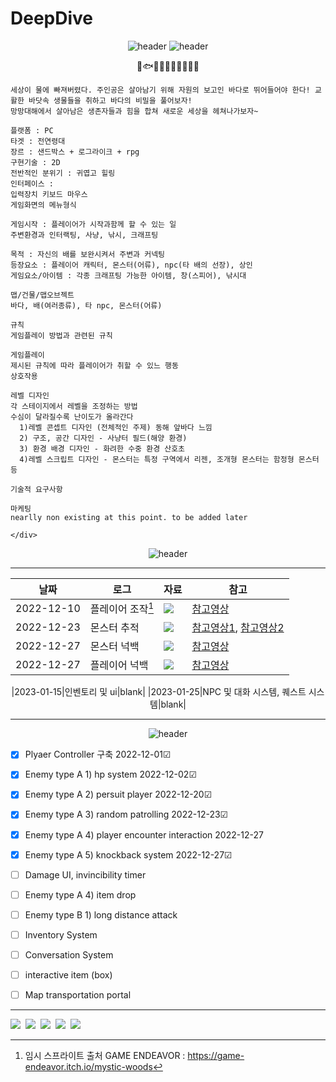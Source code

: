 # DeepDive

<div align="center">
  
![header](https://capsule-render.vercel.app/api?type=waving&height=250&color=00ffff&text=DeepDive&fontColor=ffffff)
![header](https://capsule-render.vercel.app/api?type=rect&height=50&color=ebf3f5&text=기획서&fontColor=000000&fontSize=20)
  
🦦🐟🐠🐡🦈🍤🍥🦐🎏🎣
</div>
  <div align="left">

```
세상이 물에 빠져버렸다. 주인공은 살아남기 위해 자원의 보고인 바다로 뛰어들어야 한다! 교활한 바닷속 생물들을 취하고 바다의 비밀을 풀어보자!
망망대해에서 살아남은 생존자들과 힘을 합쳐 새로운 세상을 헤쳐나가보자~
```  
```
플랫폼 : PC  
타겟 : 전연령대
장르 : 샌드박스 + 로그라이크 + rpg
구현기술 : 2D
전반적인 분위기 : 귀엽고 힐링
인터페이스 :
입력장치 키보드 마우스
게임화면의 메뉴형식
```
```
게임시작 : 플레이어가 시작과함께 할 수 있는 일
주변환경과 인터랙팅, 사냥, 낚시, 크래프팅
```
```
목적 : 자신의 배를 보완시켜서 주변과 커넥팅
등장요소 : 플레이어 캐릭터, 몬스터(어류), npc(타 배의 선장), 상인
게임요소/아이템 : 각종 크래프팅 가능한 아이템, 창(스피어), 낚시대

맵/건물/맵오브젝트
바다, 배(여러종류), 타 npc, 몬스터(어류)
```
```
규칙
게임플레이 방법과 관련된 규칙

게임플레이
제시된 규칙에 따라 플레이어가 취할 수 있느 행동
상호작용

레벨 디자인
각 스테이지에서 레벨을 조정하는 방법
수심이 달라질수록 난이도가 올라간다
  1)레벨 콘셉트 디자인 (전체적인 주제) 동해 앞바다 느낌
  2) 구조, 공간 디자인 - 사냥터 필드(해양 환경)
  3) 환경 배경 디자인 - 화려한 수중 환경 산호초
  4)레벨 스크립트 디자인 - 몬스터는 특정 구역에서 리젠, 조개형 몬스터는 함정형 몬스터 등
```
```
기술적 요구사항
```
```
마케팅
nearlly non existing at this point. to be added later
```

    </div>
<div align="center">

![header](https://capsule-render.vercel.app/api?type=rect&height=50&color=ebf3f5&text=&fontColor=000000&fontSize=20)

---
|날짜|로그|자료|참고|
|---|---------|----|----|
|2022-12-10|플레이어 조작[^1]|<img src=https://user-images.githubusercontent.com/109887066/209662338-d395abd8-62c6-44b9-8aa0-bf713b731f40.gif>|[참고영상](https://www.youtube.com/watch?v=7iYWpzL9GkM&t=3610s)|
|2022-12-23|몬스터 추적|<img src=https://user-images.githubusercontent.com/109887066/209662509-13a3a3c4-adf2-46e7-9680-5bdf5682cdc4.gif>|[참고영상1](https://www.youtube.com/watch?v=8eWbSN2T8TE), [참고영상2](https://www.youtube.com/watch?v=MowE3moQ_Cw&t=577s)|
|2022-12-27|몬스터 넉백|<img src=https://user-images.githubusercontent.com/109887066/209662260-e484bcbb-7211-4dd5-946e-af47dc621240.gif>|[참고영상](https://youtu.be/8rTK68omQow)|
|2022-12-27|플레이어 넉백|<img src=https://user-images.githubusercontent.com/109887066/209662009-50948254-c251-48eb-a3e5-f4f0337b4e38.gif>|[참고영상](https://youtu.be/8rTK68omQow)|

|2023-01-15|인벤토리 및 ui|blank|
|2023-01-25|NPC 및 대화 시스템, 퀘스트 시스템|blank|
    

[^1]: 임시 스프라이트 출처 GAME ENDEAVOR : https://game-endeavor.itch.io/mystic-woods
---
    
![header](https://capsule-render.vercel.app/api?type=rect&height=50&color=ebf3f5&text=진척도&fontColor=000000&fontSize=20)
 
</div>

- [x] Plyaer Controller 구축 2022-12-01☑
- [x] Enemy type A 1) hp system 2022-12-02☑
- [x] Enemy type A 2) persuit player 2022-12-20☑
- [x] Enemy type A 3) random patrolling 2022-12-23☑
- [x] Enemy type A 4) player encounter interaction 2022-12-27
- [x] Enemy type A 5) knockback system 2022-12-27☑
- [ ] Damage UI, invincibility timer 

- [ ] Enemy type A 4) item drop 
- [ ] Enemy type B 1) long distance attack
- [ ] Inventory System
- [ ] Conversation System
- [ ] interactive item (box)
- [ ] Map transportation portal
---
<p align = "left">
<img src="https://img.shields.io/badge/Unity-000000?style=flat-square&logo=Unity&logoColor=white"/></a>&nbsp
<img src="https://img.shields.io/badge/C Sharp-239120?style=flat-square&logo=C Sharp&logoColor=white"/></a>&nbsp
<img src="https://img.shields.io/badge/Aseprite-7D929E?style=flat-square&logo=Aseprite&logoColor=white"/></a>&nbsp
<img src="https://img.shields.io/badge/Visual Studio Code-007ACC?style=flat-square&logo=Visual Studio Code&logoColor=white"/></a>&nbsp
<img src="https://img.shields.io/badge/Visual-Studio-5C2D91?style=flat-square&logo=Visual-Studio&logoColor=white"/></a>&nbsp<br>
</p>
